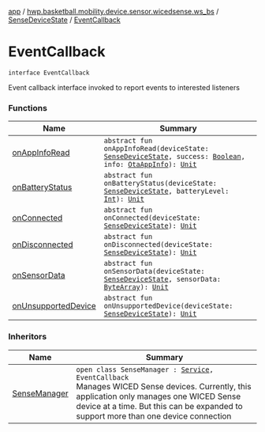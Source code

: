 [app](../../../index.md) / [hwp.basketball.mobility.device.sensor.wicedsense.ws_bs](../../index.md) / [SenseDeviceState](../index.md) / [EventCallback](.)

# EventCallback

`interface EventCallback`

Event callback interface invoked to report events to interested listeners

### Functions

| Name | Summary |
|---|---|
| [onAppInfoRead](on-app-info-read.md) | `abstract fun onAppInfoRead(deviceState: `[`SenseDeviceState`](../index.md)`, success: `[`Boolean`](https://kotlinlang.org/api/latest/jvm/stdlib/kotlin/-boolean/index.html)`, info: `[`OtaAppInfo`](../../../hwp.basketball.mobility.device.sensor.wicedsense.wicedsmart.ota/-ota-app-info/index.md)`): `[`Unit`](https://kotlinlang.org/api/latest/jvm/stdlib/kotlin/-unit/index.html) |
| [onBatteryStatus](on-battery-status.md) | `abstract fun onBatteryStatus(deviceState: `[`SenseDeviceState`](../index.md)`, batteryLevel: `[`Int`](https://kotlinlang.org/api/latest/jvm/stdlib/kotlin/-int/index.html)`): `[`Unit`](https://kotlinlang.org/api/latest/jvm/stdlib/kotlin/-unit/index.html) |
| [onConnected](on-connected.md) | `abstract fun onConnected(deviceState: `[`SenseDeviceState`](../index.md)`): `[`Unit`](https://kotlinlang.org/api/latest/jvm/stdlib/kotlin/-unit/index.html) |
| [onDisconnected](on-disconnected.md) | `abstract fun onDisconnected(deviceState: `[`SenseDeviceState`](../index.md)`): `[`Unit`](https://kotlinlang.org/api/latest/jvm/stdlib/kotlin/-unit/index.html) |
| [onSensorData](on-sensor-data.md) | `abstract fun onSensorData(deviceState: `[`SenseDeviceState`](../index.md)`, sensorData: `[`ByteArray`](https://kotlinlang.org/api/latest/jvm/stdlib/kotlin/-byte-array/index.html)`): `[`Unit`](https://kotlinlang.org/api/latest/jvm/stdlib/kotlin/-unit/index.html) |
| [onUnsupportedDevice](on-unsupported-device.md) | `abstract fun onUnsupportedDevice(deviceState: `[`SenseDeviceState`](../index.md)`): `[`Unit`](https://kotlinlang.org/api/latest/jvm/stdlib/kotlin/-unit/index.html) |

### Inheritors

| Name | Summary |
|---|---|
| [SenseManager](../../-sense-manager/index.md) | `open class SenseManager : `[`Service`](https://developer.android.com/reference/android/app/Service.html)`, EventCallback`<br>Manages WICED Sense devices. Currently, this application only manages one WICED Sense device at a time. But this can be expanded to support more than one device connection |
